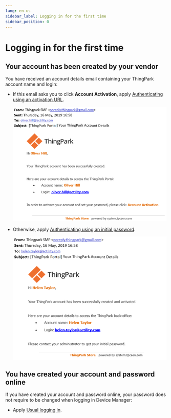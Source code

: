 ```yaml
---
lang: en-us
sidebar_label: Logging in for the first time
sidebar_position: 0
---
```


# Logging in for the first time

## Your account has been created by your vendor

You have received an account details email containing your ThingPark
account name and login:

- If this email asks you to click **Account Activation**, apply
  [Authenticating using an activation
  URL](../orphans/dmug-authenticate-activation-url.md).

  ![](./_images/logging-in-for-the-first-time.png)

- Otherwise, apply [Authenticating using an initial
  password](../orphans/dmug-authenticate-initial-password.md).

  ![](./_images/logging-in-for-the-first-time-5.png)

## You have created your account and password online

If you have created your account and password online, your password does
not require to be changed when logging in Device Manager:

- Apply [Usual logging in](usual-logging-in.md).
